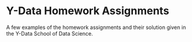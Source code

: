 # Y-Data Homework Assignments
A few examples of the homework assignments and their solution given in the Y-Data School of Data Science.
